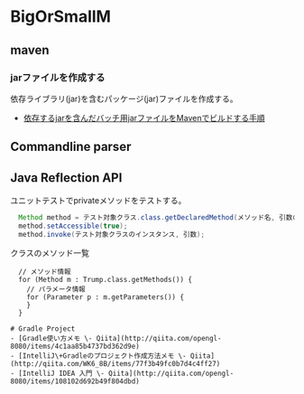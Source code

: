 # BigOrSmallM

## maven
### jarファイルを作成する

依存ライブラリ(jar)を含むパッケージ(jar)ファイルを作成する。

- [依存するjarを含んだバッチ用jarファイルをMavenでビルドする手順](http://takemikami.com/archives/1419/)

## Commandline parser

## Java Reflection API
ユニットテストでprivateメソッドをテストする。
```Java
  Method method = テスト対象クラス.class.getDeclaredMethod(メソッド名, 引数の型);
  method.setAccessible(true);
  method.invoke(テスト対象クラスのインスタンス, 引数);
```
クラスのメソッド一覧
```
  // メソッド情報
  for (Method m : Trump.class.getMethods()) {
    // パラメータ情報
    for (Parameter p : m.getParameters()) {
    }
  }

# Gradle Project
- [Gradle使い方メモ \- Qiita](http://qiita.com/opengl-8080/items/4c1aa85b4737bd362d9e)
- [IntelliJ\+Gradleのプロジェクト作成方法メモ \- Qiita](http://qiita.com/WK6_8B/items/77f3b49fc0b7d4c4ff27)
- [IntelliJ IDEA 入門 \- Qiita](http://qiita.com/opengl-8080/items/108102d692b49f804dbd)
